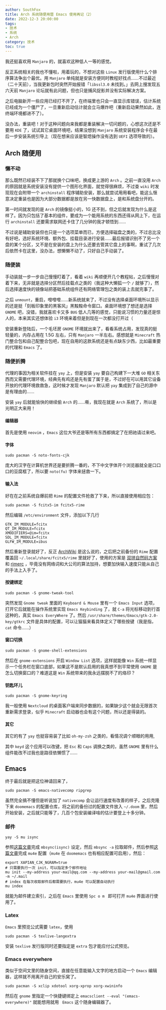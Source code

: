 ```yaml
---
author: SouthFox
title: Arch 系统随便用暨 Emacs 使用再记（2）
date: 2022-12-3 20:00:00
tags:
- 技术
- 系统
- Arch
category: 技术
toc: true
---
```


我还挺喜欢用 `Manjaro` 的，就喜欢这种低人一等的感觉。

<!--more-->

反正系统相关的我也不懂啦，用着玩的，不想对这些 `Linux` 发行版使用什么个排序算法争出个最优。用 `Manjaro` 单纯就是安装方便同时教程好找点……不过最近（二十天前），当我更新包时突然开始报错「`libssl3.0` 未找到。」去网上搜发现五六天前 `Manjaro` 论坛就有此问题，但也只是捕风捉影并没有实际解决方案。

之后电脑新开一些应用已经打不开了，在终端里也只会一直显示库错误，估计系统已经成为一个僵尸了，一旦重新启动估计就会立马爆炸吧（重新启动果然如此，连终端环境都进不了）。

没办法，重装吧！对于这种问题向来我都是重装解决一切问题的，心想这次还是不要用 `KDE` 了，试试其它桌面环境吧，结果没想到 `Manjaro` 系统安装程序会卡在最后一步安装系统引导上（现在想来应该是智熄操作没有选到 `UEFI` 选项导致的）。

## Arch 随便用

### 懒不动

那么既然已经装不下了那就换个口味吧，换成更上游的 `Arch` 。之前一直没用 `Arch` 的原因就是系统安装没有提供一个图形化界面，就觉得很麻烦，不过查 `wiki` 时发现现在会附带一个 `archinstall` 程序辅助安装，那么就尝试用用看吧，能这么惬意决定重装也是因为大部分数据都是放在另一快数据盘上，是和系统盘分开的。

第一时间就发现的是 `Arch` 的镜像挺小的，1G 还不到，但之后就发现为什么是这样了。因为只包括了基本的组件，要成为一个能用系统的东西还得从网上下，在运行 `archinstall` 还要需求联网还卡住了几分钟的我才顿悟到……

不过说是辅助安装但也只是一个选项菜单而已，方便选择磁盘之类的，不过总比没有好吧，选好系统环境、额外包、挂载目录进行安装……最后报错识别不了另一个盘的某个分区，又不是在安装的盘上为什么还要去管其它盘上的事啊，重试了几次后依然卡在这里，没办法，想懒懒不动了，只好自己手动装了。

### 随便装

手动装就一步一步自己慢慢盯着了，看着 `wiki` 再顺便开几个教程帖，之后慢慢对着下来，无非就是选择分区然后挂载点之类的（我这种大懒狐一个 `/`  就够了），然后选择速度快的镜像站把基础系统组件还有网络管理包之类的装上去就完事了。

之后 `unmount`，重启，噔噔噔……新系统就来了，不过没有选择桌面环境所以显示的还是挺「刻板印象里的黑客风」黑黢黢命令窗口。桌面环境想了想还是选择 `GNOME` 吧，没错，我就喜欢卡又多 `BUG` 低人几等的感觉，只能说习惯的力量还是惊人的，本来其实还想体验 `i3` 环境来着但是到现在一次都没打开过（

安装重新登陆后，一个毛坯房 `GNOME` 环境就出来了，看看系统占用，发现真的挺轻量的，内存占用在 1.5G 左右，只有 `Manjaro` 一半左右。感想就是 `Minecraft` 热门整合包和自己配整合包吧，现在自用的这款系统还是有点缺东少西，比如最重要的代理和 `Emacs` 了。

### 随便折腾

代理的事因为相关软件挂在 `yay` 上，但是安装 `yay` 要自己构建下一大堆 `GO` 相关东西而又需要代理环境，经典先有鸡还是先有蛋了属于是，不过好在可以用其它设备开放的代理环境救救急，这时候才发现 `Manjaro` 默认把 `yay` 集成到了自己的源中是有理由的……

安装 `yay` 后就能愉快的继续偷 `Arch` 的……嘶，我现在就是 `Arch` 系统了，所以是光明正大来用！

#### 编辑器

首先是使用 `neovim` ，`Emacs` 这位大爷还是等所有东西都搞定了在把祂请过来吧。

#### 字体

```shell
sudo pacman -S noto-fonts-cjk
```

庞大的汉字在计算机世界还是要折腾一番的，不下中文字体开个浏览器就全是口口口的豆腐框了，所以要 `noto(fu)` 字体来拯救一下。

#### 输入法

好在在之前系统自爆前把 `Rime` 的配置文件抢救了下来，所以直接使用相应包：

```shell
sudo pacman -S fcitx5-im fcitx5-rime
```

然后编辑 `/etc/environment` 文件，添加以下几行

```shell
GTK_IM_MODULE=fcitx
QT_IM_MODULE=fcitx
XMODIFIERS=@im=fcitx
SDL_IM_MODULE=fcitx
GLFW_IM_MODULE=ibus
```

然后重新登录就好了，反正 [ArchWiki](https://wiki.archlinuxcn.org/wiki/Fcitx5) 是这么说的，之后把之前备份的 `Rime` 配置覆盖回 `~/.local/share/fcitx5/rime` 里就好了，使用的方案是 [双拼自然码方案](https://github.com/mutoe/rime)和 [rimerc](https://github.com/Bambooin/rimerc) ，毕竟没有网络词和大公司的算法加持，想要加快输入速度只能从自己的手法上入手了。

#### 按键绑定

```shell
sudo pacman -S gnome-tweak-tool
```

突然发现 `Gnome tweak` 里面的 `Keyboard & Mouse` 里有一个 `Emacs Input` 选项，打开它后就能在操作系统里实现 `Emacs Keybinding` 了，就 `C-a` 将光标移动到行首这种的，真实 `Emacs EveryWhere` 了。然后 `/usr/share/themes/Emacs/gtk-2.0-key/gtkrc` 文件是具体的配置，可以让猫猫来看具体定义了哪些按键（我是指，`cat` 命令……）

#### 窗口切换

```shell
sudo pacman -S gnome-shell-extensions
```

然后在 `gnome-extensions` 开启 `Window List` 选项，这样就能像 `Win` 系统一样显示一个任务栏在窗口底部，如果这不是默认启用的我真想不到平常使用 `GNOME` 是怎么切换窗口的？难道这是 `Win` 系统带来的我永远摆脱不了的烙印？

#### 钥匙环儿

```shell
sudo pacman -S gnome-keyring
```

我一般使用 `Nextcloud` 的桌面客户端来同步数据的，如果缺少这个就会无限首次重新需求登录，似乎 `Minecraft` 启动器也会有这个问题，所以还是得装的。

#### 其它

其它的有了 `yay` 也挺容易装了比如 `oh-my-zsh`  之类的，看情况调个顺眼的用用,

其中 `keyd` 这个应用可以改键，把 `Esc` 和 `Caps` 调换之类的，虽然 `GNOME` 里有什么组件能改不过我也是路径依懒惯了……

## Emacs

终于最后就是把这位神请回来了，

```shell
sudo pacman -S emacs-nativecomp ripgrep
```

虽然完全搞不懂但是听说加了 `nativecomp` 会让运行速度有改善的样子，之后克隆下来 `doomemacs` 的配置仓库，将之前的备份过的配置文件放入 `~/.doom` 里，然后开始安装，之后就只能等了，几百个包安装编译啥的估计要登上十多分钟。

### 邮件

```
yay -S mu isync
```

参照[这篇文章](https://blog.lazkani.io/posts/email-setup-with-isync-notmuch-afew-msmtp-and-emacs/)完成 `mbsync(isync)` 设定，然后 `mbsync -a` 拉取邮件，然后参照[这篇文章](https://liujiacai.net/blog/2021/03/05/emacs-love-mail-feed/)完成 `mu4e` 配置（`mu4e` 在 `doomemacs` 也有相应配置可启用），然后：

```shell
export XAPIAN_CJK_NGRAM=true
# 只需要执行一次 init，可以指定多个邮件地址
mu init --my-address your-mail@qq.com --my-address your-mail@gmail.com -m ~/.mail
# index 在每次收取邮件后都需要执行，mu4e 可以配置自动执行
mu index
```

就能为邮件建立索引，之后在 `Emacs` 里使用 `Spc o m ` 即可打开 `mu4e` 界面进行使用了。

### Latex

`Emacs` 里预览公式需要 `latex`，使用

```shell
sudo pacman -S texlive-langextra
```

安装 `texlive` 发行版同时还要指定是 `extra` 包才能应付公式预览。

### Emacs everywhere

类似于空间文里的随身空间，直接在任意能输入文字的地方启动一个 `Emacs` 编辑器，这样就不用离开自己的安乐窝了。

```shell
sudo pacman -S xclip xdotool xorg-xprop xorg-xwininfo
```

然后在 `gnome` 里指定一个快捷键绑定上 `emacsclient --eval "(emacs-everywhere)"`  就能想用就用 ` Emacs` 这个随身编辑器了。
